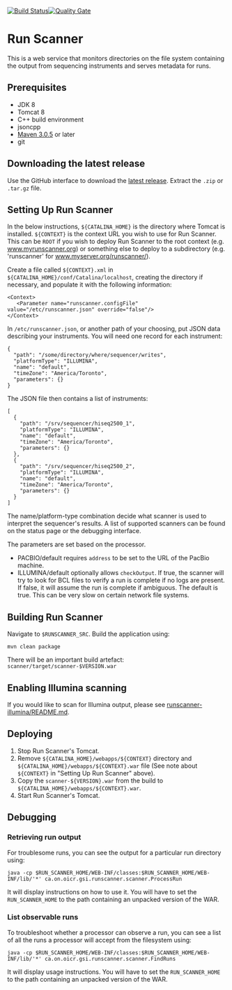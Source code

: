 [![Build Status](https://travis-ci.org/miso-lims/runscanner.svg)](https://travis-ci.org/miso-lims/runscanner)[![Quality Gate](https://sonarcloud.io/api/project_badges/measure?project=ca.on.oicr.gsi.runscanner%3Arunscanner&metric=alert_status)](https://sonarcloud.io/dashboard?id=ca.on.oicr.gsi.runscanner:runscanner)

# Run Scanner
This is a web service that monitors directories on the file system containing
the output from sequencing instruments and serves metadata for runs.

## Prerequisites

* JDK 8
* Tomcat 8
* C++ build environment
* jsoncpp
* [Maven 3.0.5](http://maven.apache.org/download.html) or later
* git

<a id="latest-release" />

## Downloading the latest release
Use the GitHub interface to download the [latest release](https://github.com/miso-lims/runscanner/releases/latest).
Extract the `.zip` or `.tar.gz` file.

<a id="setup" />

## Setting Up Run Scanner

In the below instructions, `${CATALINA_HOME}` is the directory where Tomcat is installed.
`${CONTEXT}` is the context URL you wish to use for Run Scanner. This can be `ROOT` if you wish to
deploy Run Scanner to the root context (e.g. www.myrunscanner.org) or something else to deploy to
a subdirectory (e.g. 'runscanner' for www.myserver.org/runscanner/).

Create a file called `${CONTEXT}.xml` in `${CATALINA_HOME}/conf/Catalina/localhost`, creating the directory if necessary, and populate it with the following information:

    <Context>
       <Parameter name="runscanner.configFile" value="/etc/runscanner.json" override="false"/>
    </Context>

In `/etc/runscanner.json`, or another path of your choosing, put JSON data describing your instruments. You will need one record for each instrument:

    {
      "path": "/some/directory/where/sequencer/writes",
      "platformType": "ILLUMINA",
      "name": "default",
      "timeZone": "America/Toronto",
      "parameters": {}
    }

The JSON file then contains a list of instruments:

    [
      {
        "path": "/srv/sequencer/hiseq2500_1",
        "platformType": "ILLUMINA",
        "name": "default",
        "timeZone": "America/Toronto",
        "parameters": {}
      },
      {
        "path": "/srv/sequencer/hiseq2500_2",
        "platformType": "ILLUMINA",
        "name": "default",
        "timeZone": "America/Toronto",
        "parameters": {}
      }
    ]

The name/platform-type combination decide what scanner is used to interpret the sequencer's results. A list of supported scanners can be found on the status page or the debugging interface.

The parameters are set based on the processor.

- PACBIO/default requires `address` to be set to the URL of the PacBio machine.
- ILLUMINA/default optionally allows `checkOutput`. If true, the scanner will
  try to look for BCL files to verify a run is complete if no logs are present.
  If false, it will assume the run is complete if ambiguous. The default is true.
  This can be very slow on certain network file systems.
  
<a id="building" />

## Building Run Scanner

Navigate to `$RUNSCANNER_SRC`.
Build the application using:

	mvn clean package
	
There will be an important build artefact: `scanner/target/scanner-$VERSION.war`

<a id="illumina" />

## Enabling Illumina scanning

If you would like to scan for Illumina output, please see [runscanner-illumina/README.md](runscanner-illumina/README.md).

<a id="release" />

## Deploying

1. Stop Run Scanner's Tomcat.
1. Remove `${CATALINA_HOME}/webapps/${CONTEXT}` directory and `${CATALINA_HOME}/webapps/${CONTEXT}.war` file
   (See note about `${CONTEXT}` in "Setting Up Run Scanner" above).
1. Copy the `scanner-${VERSION}.war` from the build to `${CATALINA_HOME}/webapps/${CONTEXT}.war`.
1. Start Run Scanner's Tomcat.

<a id="debugging" />

## Debugging

### Retrieving run output
For troublesome runs, you can see the output for a particular run directory using:

    java -cp $RUN_SCANNER_HOME/WEB-INF/classes:$RUN_SCANNER_HOME/WEB-INF/lib/'*' ca.on.oicr.gsi.runscanner.scanner.ProcessRun

It will display instructions on how to use it. You will have to set the `RUN_SCANNER_HOME` to the path containing an unpacked version of the WAR.

### List observable runs
To troubleshoot whether a processor can observe a run, you can see a list of all the runs a processor will accept from the filesystem using:

    java -cp $RUN_SCANNER_HOME/WEB-INF/classes:$RUN_SCANNER_HOME/WEB-INF/lib/'*' ca.on.oicr.gsi.runscanner.scanner.FindRuns
    
It will display usage instructions. You will have to set the `RUN_SCANNER_HOME` to the path containing an unpacked version of the WAR.

